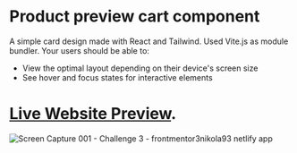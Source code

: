 # Product preview cart component

A simple card design made with React and Tailwind. Used Vite.js as module bundler.
Your users should be able to:

- View the optimal layout depending on their device's screen size
- See hover and focus states for interactive elements

# [Live Website Preview](https://frontmentor3nikola93.netlify.app).

![Screen Capture 001 - Challenge 3 - frontmentor3nikola93 netlify app](https://user-images.githubusercontent.com/95870159/206201011-db9fd831-8af1-42b3-a057-ad92463cc8bb.jpg)
